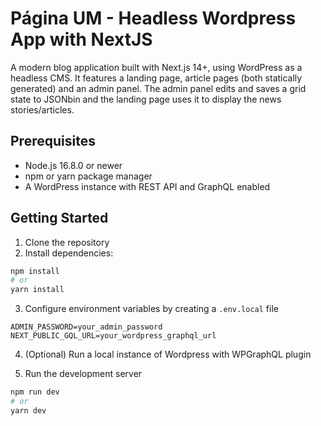 # Página UM - Headless Wordpress App with NextJS

A modern blog application built with Next.js 14+, using WordPress as a headless CMS. It features a landing page, article pages (both statically generated) and an admin panel. The admin panel edits and saves a grid state to JSONbin and the landing page uses it to display the news stories/articles.

## Prerequisites

- Node.js 16.8.0 or newer
- npm or yarn package manager
- A WordPress instance with REST API and GraphQL enabled

## Getting Started

1. Clone the repository
2. Install dependencies:

```bash
npm install
# or
yarn install

```

3. Configure environment variables by creating a `.env.local` file

```
ADMIN_PASSWORD=your_admin_password
NEXT_PUBLIC_GQL_URL=your_wordpress_graphql_url
```

4. (Optional) Run a local instance of Wordpress with WPGraphQL plugin

5. Run the development server

```bash
npm run dev
# or
yarn dev

```

